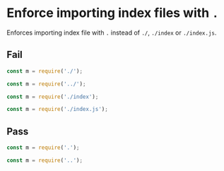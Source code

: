 # Enforce importing index files with `.`

Enforces importing index file with `.` instead of `./`, `./index` or `./index.js`.


## Fail

```js
const m = require('./');
```

```js
const m = require('../');
```

```js
const m = require('./index');
```

```js
const m = require('./index.js');
```


## Pass

```js
const m = require('.');
```

```js
const m = require('..');
```
